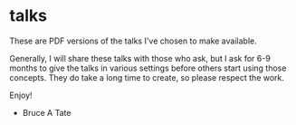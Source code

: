 talks
=====

These are PDF versions of the talks I've chosen to make available. 

Generally, I will share these talks with those who ask, but I ask for 6-9 months to give the talks in various settings before others start using those concepts. They do take a long time to create, so please respect the work. 

Enjoy!

- Bruce A Tate
